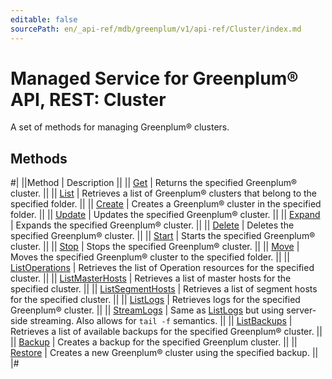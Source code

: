 ```yaml
---
editable: false
sourcePath: en/_api-ref/mdb/greenplum/v1/api-ref/Cluster/index.md
---
```


# Managed Service for Greenplum® API, REST: Cluster

A set of methods for managing Greenplum® clusters.

## Methods

#|
||Method | Description ||
|| [Get](get.md) | Returns the specified Greenplum® cluster. ||
|| [List](list.md) | Retrieves a list of Greenplum® clusters that belong to the specified folder. ||
|| [Create](create.md) | Creates a Greenplum® cluster in the specified folder. ||
|| [Update](update.md) | Updates the specified Greenplum® cluster. ||
|| [Expand](expand.md) | Expands the specified Greenplum® cluster. ||
|| [Delete](delete.md) | Deletes the specified Greenplum® cluster. ||
|| [Start](start.md) | Starts the specified Greenplum® cluster. ||
|| [Stop](stop.md) | Stops the specified Greenplum® cluster. ||
|| [Move](move.md) | Moves the specified Greenplum® cluster to the specified folder. ||
|| [ListOperations](listOperations.md) | Retrieves the list of Operation resources for the specified cluster. ||
|| [ListMasterHosts](listMasterHosts.md) | Retrieves a list of master hosts for the specified cluster. ||
|| [ListSegmentHosts](listSegmentHosts.md) | Retrieves a list of segment hosts for the specified cluster. ||
|| [ListLogs](listLogs.md) | Retrieves logs for the specified Greenplum® cluster. ||
|| [StreamLogs](streamLogs.md) | Same as [ListLogs](#ListLogs) but using server-side streaming. Also allows for `tail -f` semantics. ||
|| [ListBackups](listBackups.md) | Retrieves a list of available backups for the specified Greenplum® cluster. ||
|| [Backup](backup.md) | Creates a backup for the specified Greenplum cluster. ||
|| [Restore](restore.md) | Creates a new Greenplum® cluster using the specified backup. ||
|#